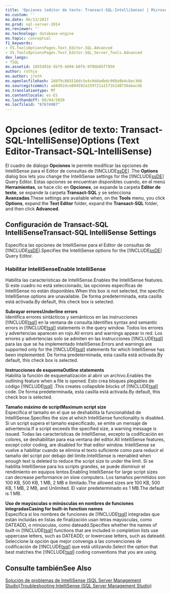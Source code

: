 ```yaml
---
title: 'Opciones (editor de texto: Transact-SQL-IntelliSense) | Microsoft Docs'
ms.custom: ''
ms.date: 06/13/2017
ms.prod: sql-server-2014
ms.reviewer: ''
ms.technology: database-engine
ms.topic: conceptual
f1_keywords:
- VS.ToolsOptionsPages.Text_Editor.SQL.Advanced
- VS.ToolsOptionsPages.Text_Editor.SQL_Server_Tools.Advanced
dev_langs:
- TSQL
ms.assetid: 1855d916-5bf9-4d94-b0fb-9f9bb05ff950
author: rothja
ms.author: jroth
ms.openlocfilehash: 2d8f9c865516dc5e4c0ddadbdc908a9b4c8ec366
ms.sourcegitcommit: ad4d92dce894592a259721a1571b1d8736abacdb
ms.translationtype: MT
ms.contentlocale: es-ES
ms.lasthandoff: 08/04/2020
ms.locfileid: "87674987"
---
```

# <a name="options-text-editor-transact-sql-intellisense"></a><span data-ttu-id="bebad-102">Opciones (editor de texto: Transact-SQL-IntelliSense)</span><span class="sxs-lookup"><span data-stu-id="bebad-102">Options (Text Editor-Transact-SQL-IntelliSense)</span></span>
  <span data-ttu-id="bebad-103">El cuadro de diálogo **Opciones** le permite modificar las opciones de IntelliSense para el Editor de consultas de [!INCLUDE[ssDE](../includes/ssde-md.md)] .</span><span class="sxs-lookup"><span data-stu-id="bebad-103">The **Options** dialog box lets you change the IntelliSense settings for the [!INCLUDE[ssDE](../includes/ssde-md.md)] Query Editor.</span></span> <span data-ttu-id="bebad-104">Estas opciones se encuentran disponibles cuando, en el menú **Herramientas**, se hace clic en **Opciones**, se expande la carpeta **Editor de texto**, se expande la carpeta **Transact-SQL** y se selecciona **Avanzadas**.</span><span class="sxs-lookup"><span data-stu-id="bebad-104">These settings are available when, on the **Tools** menu, you click **Options**, expand the **Text Editor** folder, expand the **Transact-SQL** folder, and then click **Advanced**.</span></span>  
  
## <a name="transact-sql-intellisense-settings"></a><span data-ttu-id="bebad-105">Configuración de Transact-SQL IntelliSense</span><span class="sxs-lookup"><span data-stu-id="bebad-105">Transact-SQL IntelliSense Settings</span></span>  
 <span data-ttu-id="bebad-106">Especifica las opciones de IntelliSense para el Editor de consultas de [!INCLUDE[ssDE](../includes/ssde-md.md)].</span><span class="sxs-lookup"><span data-stu-id="bebad-106">Specifies the IntelliSense options for the [!INCLUDE[ssDE](../includes/ssde-md.md)] Query Editor.</span></span>  
  
### <a name="enable-intellisense"></a><span data-ttu-id="bebad-107">Habilitar IntelliSense</span><span class="sxs-lookup"><span data-stu-id="bebad-107">Enable IntelliSense</span></span>  
 <span data-ttu-id="bebad-108">Habilita las características de IntelliSense.</span><span class="sxs-lookup"><span data-stu-id="bebad-108">Enables the IntelliSense features.</span></span> <span data-ttu-id="bebad-109">Si este cuadro no está seleccionado, las opciones específicas de IntelliSense no están disponibles.</span><span class="sxs-lookup"><span data-stu-id="bebad-109">When this box is not selected, the specific IntelliSense options are unavailable.</span></span> <span data-ttu-id="bebad-110">De forma predeterminada, esta casilla está activada.</span><span class="sxs-lookup"><span data-stu-id="bebad-110">By default, this check box is selected.</span></span>  
  
 <span data-ttu-id="bebad-111">**Subrayar errores**</span><span class="sxs-lookup"><span data-stu-id="bebad-111">**Underline errors**</span></span>  
 <span data-ttu-id="bebad-112">Identifica errores sintácticos y semánticos en las instrucciones [!INCLUDE[tsql](../includes/tsql-md.md)] en la ventana de consulta.</span><span class="sxs-lookup"><span data-stu-id="bebad-112">Identifies syntax and semantic errors in [!INCLUDE[tsql](../includes/tsql-md.md)] statements in the query window.</span></span> <span data-ttu-id="bebad-113">Todos los errores y advertencias aparecen en rojo.</span><span class="sxs-lookup"><span data-stu-id="bebad-113">All errors and warnings appear in red.</span></span> <span data-ttu-id="bebad-114">Los errores y advertencias solo se admiten en las instrucciones [!INCLUDE[tsql](../includes/tsql-md.md)] para las que se ha implementado IntelliSense.</span><span class="sxs-lookup"><span data-stu-id="bebad-114">Errors and warnings are supported only for the [!INCLUDE[tsql](../includes/tsql-md.md)] statements for which IntelliSense has been implemented.</span></span> <span data-ttu-id="bebad-115">De forma predeterminada, esta casilla está activada.</span><span class="sxs-lookup"><span data-stu-id="bebad-115">By default, this check box is selected.</span></span>  
  
 <span data-ttu-id="bebad-116">**Instrucciones de esquema**</span><span class="sxs-lookup"><span data-stu-id="bebad-116">**Outline statements**</span></span>  
 <span data-ttu-id="bebad-117">Habilita la función de esquematización al abrir un archivo.</span><span class="sxs-lookup"><span data-stu-id="bebad-117">Enables the outlining feature when a file is opened.</span></span> <span data-ttu-id="bebad-118">Esto crea bloques plegables de código [!INCLUDE[tsql](../includes/tsql-md.md)] .</span><span class="sxs-lookup"><span data-stu-id="bebad-118">This creates collapsible blocks of [!INCLUDE[tsql](../includes/tsql-md.md)] code.</span></span> <span data-ttu-id="bebad-119">De forma predeterminada, esta casilla está activada.</span><span class="sxs-lookup"><span data-stu-id="bebad-119">By default, this check box is selected.</span></span>  
  
 <span data-ttu-id="bebad-120">**Tamaño máximo de script**</span><span class="sxs-lookup"><span data-stu-id="bebad-120">**Maximum script size**</span></span>  
 <span data-ttu-id="bebad-121">Especifica el tamaño en el que se deshabilita la funcionalidad de IntelliSense.</span><span class="sxs-lookup"><span data-stu-id="bebad-121">Specifies the size at which IntelliSense functionality is disabled.</span></span> <span data-ttu-id="bebad-122">Si un script supera el tamaño especificado, se emite un mensaje de advertencia.</span><span class="sxs-lookup"><span data-stu-id="bebad-122">If a script exceeds the specified size, a warning message is issued.</span></span> <span data-ttu-id="bebad-123">Todas las características de IntelliSense, excepto la codificación en colores, se deshabilitan para esa ventana del editor.</span><span class="sxs-lookup"><span data-stu-id="bebad-123">All IntelliSense features, except color coding, are disabled for that editor window.</span></span> <span data-ttu-id="bebad-124">IntelliSense se vuelve a habilitar cuando se elimina el texto suficiente como para reducir el tamaño del script por debajo del límite.</span><span class="sxs-lookup"><span data-stu-id="bebad-124">IntelliSense is reenabled when enough text is deleted to reduce the script size to under the limit.</span></span> <span data-ttu-id="bebad-125">Si se habilita IntelliSense para los scripts grandes, se puede disminuir el rendimiento en equipos lentos.</span><span class="sxs-lookup"><span data-stu-id="bebad-125">Enabling IntelliSense for large script sizes can decrease performance on slow computers.</span></span> <span data-ttu-id="bebad-126">Los tamaños permitidos son 100 KB, 500 KB, 1 MB, 2 MB e Ilimitado.</span><span class="sxs-lookup"><span data-stu-id="bebad-126">The allowed sizes are 100 KB, 500 KB, 1 MB, 2 MB, and Unlimited.</span></span> <span data-ttu-id="bebad-127">El valor predeterminado es 1 MB.</span><span class="sxs-lookup"><span data-stu-id="bebad-127">The default is 1 MB.</span></span>  
  
 <span data-ttu-id="bebad-128">**Uso de mayúsculas o minúsculas en nombres de funciones integradas**</span><span class="sxs-lookup"><span data-stu-id="bebad-128">**Casing for built-in function names**</span></span>  
 <span data-ttu-id="bebad-129">Especifica si los nombres de funciones de [!INCLUDE[tsql](../includes/tsql-md.md)] integradas que están incluidas en listas de finalización usan letras mayúsculas, como DATEADD, o minúsculas, como dateadd.</span><span class="sxs-lookup"><span data-stu-id="bebad-129">Specifies whether the names of built-in [!INCLUDE[tsql](../includes/tsql-md.md)] functions that are included in completion lists use uppercase letters, such as DATEADD; or lowercase letters, such as dateadd.</span></span> <span data-ttu-id="bebad-130">Seleccione la opción que mejor convenga a las convenciones de codificación de [!INCLUDE[tsql](../includes/tsql-md.md)] que está utilizando.</span><span class="sxs-lookup"><span data-stu-id="bebad-130">Select the option that best matches the [!INCLUDE[tsql](../includes/tsql-md.md)] coding conventions that you are using.</span></span>  
  
## <a name="see-also"></a><span data-ttu-id="bebad-131">Consulte también</span><span class="sxs-lookup"><span data-stu-id="bebad-131">See Also</span></span>  
 [<span data-ttu-id="bebad-132">Solución de problemas de IntelliSense &#40;SQL Server Management Studio&#41;</span><span class="sxs-lookup"><span data-stu-id="bebad-132">Troubleshooting IntelliSense &#40;SQL Server Management Studio&#41;</span></span>](../relational-databases/scripting/troubleshooting-intellisense.md)  
  
  
